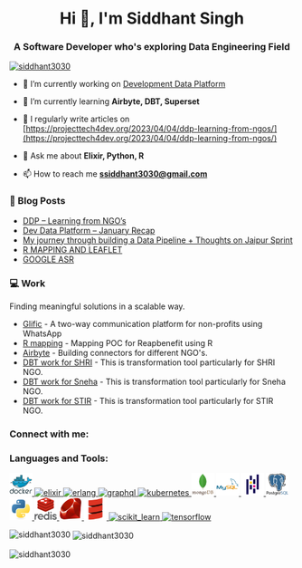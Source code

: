 <h1 align="center">Hi 👋, I'm Siddhant Singh</h1>
<h3 align="center">A Software Developer who's exploring Data Engineering Field</h3>

<p align="left"> <a href="https://github.com/ryo-ma/github-profile-trophy"><img src="https://github-profile-trophy.vercel.app/?username=siddhant3030" alt="siddhant3030" /></a> </p>

- 🔭 I’m currently working on [Development Data Platform](https://github.com/DevDataPlatform/DDP_backend)

- 🌱 I’m currently learning **Airbyte, DBT, Superset**

- 📝 I regularly write articles on [https://projecttech4dev.org/2023/04/04/ddp-learning-from-ngos/](https://projecttech4dev.org/2023/04/04/ddp-learning-from-ngos/)

- 💬 Ask me about **Elixir, Python, R**

- 📫 How to reach me **ssiddhant3030@gmail.com**

### :newspaper: Blog Posts

- [DDP – Learning from NGO’s](https://projecttech4dev.org/2023/04/04/ddp-learning-from-ngos/)
- [Dev Data Platform – January Recap](https://projecttech4dev.org/2023/02/11/dev-data-platform-january-recap/)
- [My journey through building a Data Pipeline + Thoughts on Jaipur Sprint](https://projecttech4dev.org/2022/12/20/my-journey-through-building-a-data-pipeline/)
- [R MAPPING AND LEAFLET](https://glific.org/r-mapping-and-leaflet/)
- [GOOGLE ASR](https://glific.org/google-asr/)

### :computer: Work

Finding meaningful solutions in a scalable way.

- [Glific](https://glific.org) - A two-way communication platform for non-profits using WhatsApp
- [R mapping](https://github.com/glific/Rmapping) - Mapping POC for Reapbenefit using R
- [Airbyte](https://github.com/airbytehq/airbyte) - Building connectors for different NGO's. 
- [DBT work for SHRI](https://github.com/DevDataPlatform/dbt_shri) - This is transformation tool particularly for SHRI NGO.
- [DBT work for Sneha](https://github.com/DevDataPlatform/dbt_sneha) - This is transformation tool particularly for Sneha NGO.
- [DBT work for STIR](https://github.com/DevDataPlatform/dbt_stir) - This is transformation tool particularly for STIR NGO.


<h3 align="left">Connect with me:</h3>
<p align="left">
</p>

<h3 align="left">Languages and Tools:</h3>
<p align="left"> <a href="https://www.docker.com/" target="_blank" rel="noreferrer"> <img src="https://raw.githubusercontent.com/devicons/devicon/master/icons/docker/docker-original-wordmark.svg" alt="docker" width="40" height="40"/> </a> <a href="https://elixir-lang.org" target="_blank" rel="noreferrer"> <img src="https://www.vectorlogo.zone/logos/elixir-lang/elixir-lang-icon.svg" alt="elixir" width="40" height="40"/> </a> <a href="https://www.erlang.org/" target="_blank" rel="noreferrer"> <img src="https://www.vectorlogo.zone/logos/erlang/erlang-official.svg" alt="erlang" width="40" height="40"/> </a> <a href="https://graphql.org" target="_blank" rel="noreferrer"> <img src="https://www.vectorlogo.zone/logos/graphql/graphql-icon.svg" alt="graphql" width="40" height="40"/> </a> <a href="https://kubernetes.io" target="_blank" rel="noreferrer"> <img src="https://www.vectorlogo.zone/logos/kubernetes/kubernetes-icon.svg" alt="kubernetes" width="40" height="40"/> </a> <a href="https://www.mongodb.com/" target="_blank" rel="noreferrer"> <img src="https://raw.githubusercontent.com/devicons/devicon/master/icons/mongodb/mongodb-original-wordmark.svg" alt="mongodb" width="40" height="40"/> </a> <a href="https://www.mysql.com/" target="_blank" rel="noreferrer"> <img src="https://raw.githubusercontent.com/devicons/devicon/master/icons/mysql/mysql-original-wordmark.svg" alt="mysql" width="40" height="40"/> </a> <a href="https://pandas.pydata.org/" target="_blank" rel="noreferrer"> <img src="https://raw.githubusercontent.com/devicons/devicon/2ae2a900d2f041da66e950e4d48052658d850630/icons/pandas/pandas-original.svg" alt="pandas" width="40" height="40"/> </a> <a href="https://www.postgresql.org" target="_blank" rel="noreferrer"> <img src="https://raw.githubusercontent.com/devicons/devicon/master/icons/postgresql/postgresql-original-wordmark.svg" alt="postgresql" width="40" height="40"/> </a> <a href="https://www.python.org" target="_blank" rel="noreferrer"> <img src="https://raw.githubusercontent.com/devicons/devicon/master/icons/python/python-original.svg" alt="python" width="40" height="40"/> </a> <a href="https://redis.io" target="_blank" rel="noreferrer"> <img src="https://raw.githubusercontent.com/devicons/devicon/master/icons/redis/redis-original-wordmark.svg" alt="redis" width="40" height="40"/> </a> <a href="https://www.ruby-lang.org/en/" target="_blank" rel="noreferrer"> <img src="https://raw.githubusercontent.com/devicons/devicon/master/icons/ruby/ruby-original.svg" alt="ruby" width="40" height="40"/> </a> <a href="https://www.scala-lang.org" target="_blank" rel="noreferrer"> <img src="https://raw.githubusercontent.com/devicons/devicon/master/icons/scala/scala-original.svg" alt="scala" width="40" height="40"/> </a> <a href="https://scikit-learn.org/" target="_blank" rel="noreferrer"> <img src="https://upload.wikimedia.org/wikipedia/commons/0/05/Scikit_learn_logo_small.svg" alt="scikit_learn" width="40" height="40"/> </a> <a href="https://www.tensorflow.org" target="_blank" rel="noreferrer"> <img src="https://www.vectorlogo.zone/logos/tensorflow/tensorflow-icon.svg" alt="tensorflow" width="40" height="40"/> </a> </p>

<p><img align="left" src="https://github-readme-stats.vercel.app/api/top-langs?username=siddhant3030&show_icons=true&locale=en&layout=compact" alt="siddhant3030" /></p>

<p>&nbsp;<img align="center" src="https://github-readme-stats.vercel.app/api?username=siddhant3030&show_icons=true&locale=en" alt="siddhant3030" /></p>

<p><img align="center" src="https://github-readme-streak-stats.herokuapp.com/?user=siddhant3030&" alt="siddhant3030" /></p>
